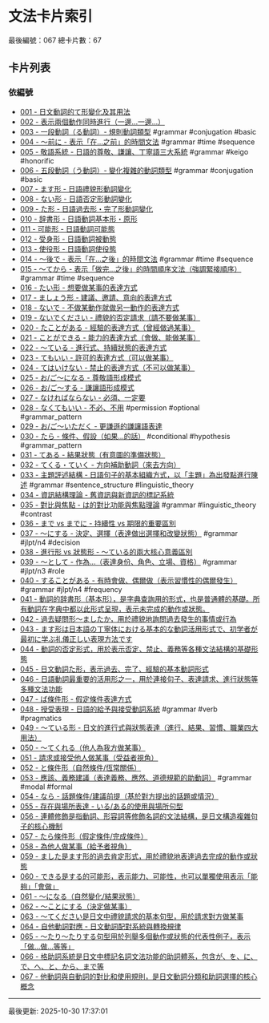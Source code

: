 # 文法卡片索引

最後編號：067
總卡片數：67

## 卡片列表

### 依編號
- [001 - 日文動詞的て形變化及其用法](001_te_form.md) 
- [002 - 表示兩個動作同時進行（一邊...一邊...）](002_nagara.md) 
- [003 - 一段動詞（る動詞）- 規則動詞類型](003_ichidan_verb.md) #grammar #conjugation #basic
- [004 - 〜前に - 表示「在...之前」的時間文法](004_mae_ni.md) #grammar #time #sequence
- [005 - 敬語系統 - 日語的尊敬、謙讓、丁寧語三大系統](005_keigo_system.md) #grammar #keigo #honorific
- [006 - 五段動詞（う動詞）- 變化複雜的動詞類型](006_godan_verb.md) #grammar #conjugation #basic
- [007 - ます形 - 日語禮貌形動詞變化](007_masu_form.md) 
- [008 - ない形 - 日語否定形動詞變化](008_nai_form.md) 
- [009 - た形 - 日語過去形・完了形動詞變化](009_ta_form.md) 
- [010 - 辞書形 - 日語動詞基本形・原形](010_dictionary_form.md) 
- [011 - 可能形 - 日語動詞可能態](011_potential_form.md) 
- [012 - 受身形 - 日語動詞被動態](012_passive_form.md) 
- [013 - 使役形 - 日語動詞使役態](013_causative_form.md) 
- [014 - 〜後で - 表示「在...之後」的時間文法](014_ato_de.md) #grammar #time #sequence
- [015 - 〜てから - 表示「做完...之後」的時間順序文法（強調緊接順序）](015_te_kara.md) #grammar #time #sequence
- [016 - たい形 - 想要做某事的表達方式](016_tai_form.md) 
- [017 - ましょう形 - 建議、邀請、意向的表達方式](017_mashou_form.md) 
- [018 - ないで - 不做某動作就做另一動作的表達方式](018_naide.md) 
- [019 - ないでください - 禮貌的否定請求（請不要做某事）](019_naide_kudasai.md) 
- [020 - たことがある - 經驗的表達方式（曾經做過某事）](020_ta_koto_ga_aru.md) 
- [021 - ことができる - 能力的表達方式（會做、能做某事）](021_koto_ga_dekiru.md) 
- [022 - 〜ている - 進行式、持續狀態的表達方式](022_te_iru.md) 
- [023 - てもいい - 許可的表達方式（可以做某事）](023_temo_ii.md) 
- [024 - てはいけない - 禁止的表達方式（不可以做某事）](024_tewa_ikenai.md) 
- [025 - お/ご～になる - 尊敬語形成模式](025_o_go_ni_naru.md) 
- [026 - お/ご～する - 謙讓語形成模式](026_o_go_suru.md) 
- [027 - なければならない - 必須、一定要](027_nakereba_naranai.md) 
- [028 - なくてもいい - 不必、不用](028_nakutemo_ii.md) #permission #optional #grammar_pattern
- [029 - お/ご～いただく - 更謙遜的謙讓語表達](029_o_go_itadaku.md) 
- [030 - たら - 條件、假設（如果...的話）](030_tara.md) #conditional #hypothesis #grammar_pattern
- [031 - てある - 結果狀態（有意圖的準備狀態）](031_tearu.md) 
- [032 - てくる・ていく - 方向補助動詞（來去方向）](032_tekuru_teiku.md) 
- [033 - 主題評述結構 - 日語句子的基本組織方式，以「主題」為出發點進行陳述](033_topic_comment_structure.md) #grammar #sentence_structure #linguistic_theory
- [034 - 資訊結構理論 - 舊資訊與新資訊的標記系統](034_information_structure.md) 
- [035 - 對比與焦點 - は的對比功能與焦點理論](035_contrast_focus.md) #grammar #linguistic_theory #contrast
- [036 - まで vs までに - 持續性 vs 期限的重要區別](036_made_vs_madeni.md) 
- [037 - ～にする - 決定、選擇（表達做出選擇和改變狀態）](037_ni_suru.md) #grammar #jlpt/n4 #decision
- [038 - 進行形 vs 狀態形 - 〜ている的兩大核心意義區別](038_progressive_vs_state.md) 
- [039 - ～として - 作為...（表達身份、角色、立場、資格）](039_to_shite.md) #grammar #jlpt/n3 #role
- [040 - することがある - 有時會做、偶爾做（表示習慣性的偶爾發生）](040_suru_koto_ga_aru.md) #grammar #jlpt/n4 #frequency
- [041 - 動詞的辞書形（基本形），是字典查詢用的形式，也是普通體的基礎。所有動詞在字典中都以此形式呈現，表示未完成的動作或狀態。](041_jishokei.md) 
- [042 - 過去疑問形〜ましたか，用於禮貌地詢問過去發生的事情或行為](042_mashitaka.md) 
- [043 - ます形は日本語の丁寧体における基本的な動詞活用形式で、初学者が最初に学ぶ礼儀正しい表現方法です](043_masu-kei.md) 
- [044 - 動詞的否定形式，用於表示否定、禁止、義務等各種文法結構的基礎形態](044_nai-kei.md) 
- [045 - 日文動詞た形，表示過去、完了、經驗的基本動詞形式](045_ta-kei.md) 
- [046 - 日語動詞最重要的活用形之一，用於連接句子、表達請求、進行狀態等多種文法功能](046_te-kei.md) 
- [047 - ば條件形 - 假定條件表達方式](047_ba-jouken.md) 
- [048 - 授受表現 - 日語的給予與接受動詞系統](048_juju-hyougen.md) #grammar #verb #pragmatics
- [049 - 〜ている形 - 日文的進行式與狀態表達（進行、結果、習慣、職業四大用法）](049_te-iru.md) 
- [050 - 〜てくれる（他人為我方做某事）](050_te-kureru.md) 
- [051 - 請求或接受他人做某事（受益者視角）](051_te-morau.md) 
- [052 - と條件形（自然條件/恆常關係）](052_to-jouken.md) 
- [053 - 應該、義務建議（表達義務、應然、道德規範的助動詞）](053_beki.md) #grammar #modal #formal
- [054 - なら - 話題條件/建議前提（基於對方提出的話題或情況）](054_nara.md) 
- [055 - 存在與場所表達 - いる/ある的使用與場所句型](055_sonzai-basho.md) 
- [056 - 連體修飾是指動詞、形容詞等修飾名詞的文法結構，是日文構造複雜句子的核心機制](056_rentai-shushoku.md) 
- [057 - たら條件形（假定條件/完成條件）](057_tara-jouken.md) 
- [058 - 為他人做某事（給予者視角）](058_te-ageru.md) 
- [059 - ました是ます形的過去肯定形式，用於禮貌地表達過去完成的動作或狀態](059_mashita.md) 
- [060 - できる是する的可能形，表示能力、可能性，也可以單獨使用表示「能夠」「會做」](060_dekiru.md) 
- [061 - ～になる（自然變化/結果狀態）](061_ni-naru.md) 
- [062 - ～ことにする（決定做某事）](062_koto-ni-suru.md) 
- [063 - 〜てください是日文中禮貌請求的基本句型，用於請求對方做某事](063_te-kudasai.md) 
- [064 - 自他動詞對應 - 日文動詞配對系統與轉換規律](064_jita_taiou.md) 
- [065 - 〜たり〜たりする句型用於列舉多個動作或狀態的代表性例子，表示「做...做...等等」](065_tari-tari.md) 
- [066 - 格助詞系統是日文中標記名詞文法功能的助詞體系，包含が、を、に、で、へ、と、から、まで等](066_case-particles.md) 
- [067 - 他動詞與自動詞的對比和使用規則，是日文動詞分類和助詞選擇的核心概念](067_transitive-intransitive.md) 

---
最後更新: 2025-10-30 17:37:01
